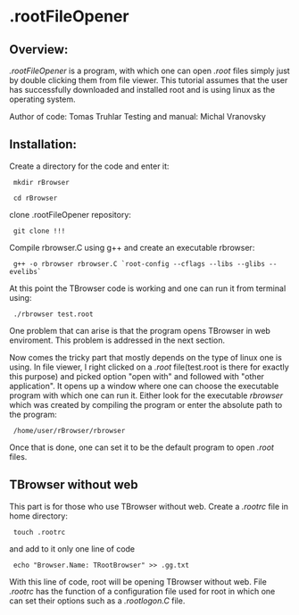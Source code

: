 # .rootFileOpener

## Overview:

*.rootFileOpener* is a program, with which one can open *.root* files simply just by double clicking them from file viewer. This tutorial assumes that the user has successfully downloaded and installed root and is using linux as the operating system.

Author of code: Tomas Truhlar
Testing and manual: Michal Vranovsky

## Installation:

Create a directory for the code and enter it:

<pre><code> mkdir rBrowser </pre></code>
<pre><code> cd rBrowser </pre></code>

clone .rootFileOpener repository:

<pre><code> git clone !!! </pre></code>

Compile rbrowser.C using g++ and create an executable rbrowser:

<pre><code> g++ -o rbrowser rbrowser.C `root-config --cflags --libs --glibs --evelibs` </pre></code>

At this point the TBrowser code is working and one can run it from terminal using:

<pre><code> ./rbrowser test.root </pre></code>

One problem that can arise is that the program opens TBrowser in web enviroment. This problem is addressed in the next section.

Now comes the tricky part that mostly depends on the type of linux one is using. In file viewer, I right clicked on a *.root* file(test.root is there for exactly this purpose) and picked option "open with" and followed with "other application". It opens up a window where one can choose the executable program with which one can run it. Either look for the executable *rbrowser* which was created by compiling the program or enter the absolute path to the program:

<pre><code> /home/user/rBrowser/rbrowser </pre></code>

Once that is done, one can set it to be the default program to open *.root* files.

## TBrowser without web

This part is for those who use TBrowser without web. Create a *.rootrc* file in home directory:

<pre><code> touch .rootrc </pre></code> 

and add to it only one line of code

<pre><code> echo "Browser.Name: TRootBrowser" >> .gg.txt </pre></code>

With this line of code, root will be opening TBrowser without web. File *.rootrc* has the function of a configuration file used for root in which one can set their options such as a *.rootlogon.C* file. 
